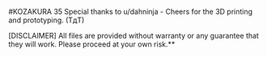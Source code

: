 #KOZAKURA 35
Special thanks to u/dahninja - Cheers for the 3D printing and prototyping. (TдT)

[DISCLAIMER]
All files are provided without warranty or any guarantee that they will work.
Please proceed at your own risk.**

